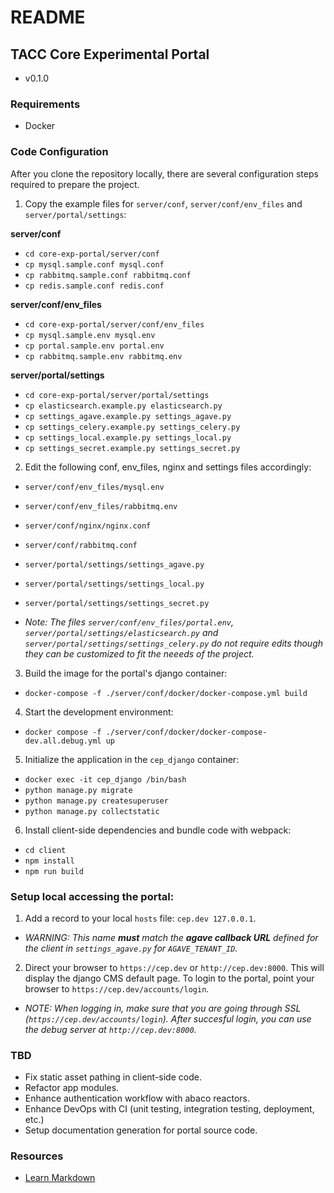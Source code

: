 # README

## TACC Core Experimental Portal

* v0.1.0


### Requirements

* Docker


### Code Configuration

After you clone the repository locally, there are several configuration steps required to prepare the project.

1. Copy the example files for `server/conf`, `server/conf/env_files` and `server/portal/settings`:

  **server/conf**
  - `cd core-exp-portal/server/conf`
  - `cp mysql.sample.conf mysql.conf`
  - `cp rabbitmq.sample.conf rabbitmq.conf`
  - `cp redis.sample.conf redis.conf`

  **server/conf/env_files**
  - `cd core-exp-portal/server/conf/env_files`
  - `cp mysql.sample.env mysql.env`
  - `cp portal.sample.env portal.env`
  - `cp rabbitmq.sample.env rabbitmq.env`

  **server/portal/settings**
  - `cd core-exp-portal/server/portal/settings`
  - `cp elasticsearch.example.py elasticsearch.py`
  - `cp settings_agave.example.py settings_agave.py`
  - `cp settings_celery.example.py settings_celery.py`
  - `cp settings_local.example.py settings_local.py`
  - `cp settings_secret.example.py settings_secret.py`

2. Edit the following conf, env_files, nginx and settings files accordingly:

  - `server/conf/env_files/mysql.env`
  - `server/conf/env_files/rabbitmq.env`
  - `server/conf/nginx/nginx.conf`
  - `server/conf/rabbitmq.conf`
  - `server/portal/settings/settings_agave.py`
  - `server/portal/settings/settings_local.py`
  - `server/portal/settings/settings_secret.py`

  - _Note: The files `server/conf/env_files/portal.env`, `server/portal/settings/elasticsearch.py` and `server/portal/settings/settings_celery.py` do not require edits though they can be customized to fit the neeeds of the project._

3. Build the image for the portal's django container:

  - `docker-compose -f ./server/conf/docker/docker-compose.yml build`

4. Start the development environment:

  - `docker compose -f ./server/conf/docker/docker-compose-dev.all.debug.yml up`

5. Initialize the application in the `cep_django` container:

  - `docker exec -it cep_django /bin/bash`
  - `python manage.py migrate`
  - `python manage.py createsuperuser`
  - `python manage.py collectstatic`

6. Install client-side dependencies and bundle code with webpack:

  - `cd client`
  - `npm install`
  - `npm run build`

### Setup local accessing the portal:

  1. Add a record to your local `hosts` file: `cep.dev 127.0.0.1`.

  - _WARNING: This name **must** match the **agave callback URL** defined for the client in `settings_agave.py` for `AGAVE_TENANT_ID`._

  2. Direct your browser to `https://cep.dev` or `http://cep.dev:8000`. This will display the django CMS default page. To login to the portal, point your browser to `https://cep.dev/accounts/login`.

  - _NOTE: When logging in, make sure that you are going through SSL (`https://cep.dev/accounts/login`). After succesful login, you can use the debug server at `http://cep.dev:8000`._


### TBD

- Fix static asset pathing in client-side code.
- Refactor app modules.
- Enhance authentication workflow with abaco reactors.
- Enhance DevOps with CI (unit testing, integration testing,  deployment, etc.)
- Setup documentation generation for portal source code.

### Resources

* [Learn Markdown](https://bitbucket.org/tutorials/markdowndemo)
